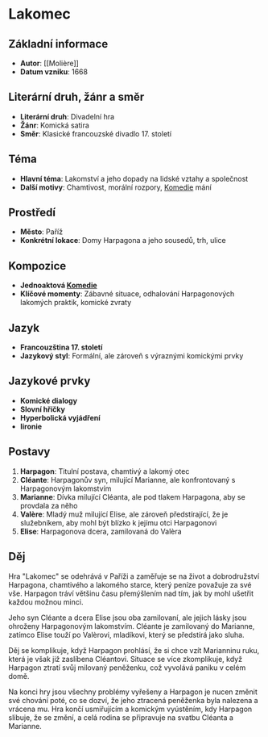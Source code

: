 # Lakomec

## Základní informace

- **Autor**: [[Molière]]
- **Datum vzniku**: 1668

## Literární druh, žánr a směr

- **Literární druh**: Divadelní hra
- **Žánr**: Komická satira
- **Směr**: Klasické francouzské divadlo 17. století

## Téma

- **Hlavní téma**: Lakomství a jeho dopady na lidské vztahy a společnost
- **Další motivy**: Chamtivost, morální rozpory, [Komedie](Komedie.md) mání

## Prostředí

- **Město**: Paříž
- **Konkrétní lokace**: Domy Harpagona a jeho sousedů, trh, ulice

## Kompozice

- **Jednoaktová [Komedie](Komedie.md)**
- **Klíčové momenty**: Zábavné situace, odhalování Harpagonových lakomých praktik, komické zvraty

## Jazyk

- **Francouzština 17. století**
- **Jazykový styl**: Formální, ale zároveň s výraznými komickými prvky

## Jazykové prvky

- **Komické dialogy**
- **Slovní hříčky**
- **Hyperbolická vyjádření**
- **Iironie**

## Postavy

1. **Harpagon**: Titulní postava, chamtivý a lakomý otec
2. **Cléante**: Harpagonův syn, milující Marianne, ale konfrontovaný s Harpagonovým lakomstvím
3. **Marianne**: Dívka milující Cléanta, ale pod tlakem Harpagona, aby se provdala za něho
4. **Valère**: Mladý muž milující Elise, ale zároveň předstírající, že je služebníkem, aby mohl být blízko k jejímu otci Harpagonovi
5. **Elise**: Harpagonova dcera, zamilovaná do Valèra

## Děj

Hra "Lakomec" se odehrává v Paříži a zaměřuje se na život a dobrodružství Harpagona, chamtivého a lakomého starce, který peníze považuje za své vše. Harpagon tráví většinu času přemýšlením nad tím, jak by mohl ušetřit každou možnou minci.

Jeho syn Cléante a dcera Elise jsou oba zamilovaní, ale jejich lásky jsou ohroženy Harpagonovým lakomstvím. Cléante je zamilovaný do Marianne, zatímco Elise touží po Valèrovi, mladíkovi, který se předstírá jako sluha.

Děj se komplikuje, když Harpagon prohlásí, že si chce vzít Marianninu ruku, která je však již zaslíbena Cléantovi. Situace se více zkomplikuje, když Harpagon ztratí svůj milovaný peněženku, což vyvolává paniku v celém domě.

Na konci hry jsou všechny problémy vyřešeny a Harpagon je nucen změnit své chování poté, co se dozví, že jeho ztracená peněženka byla nalezena a vrácena mu. Hra končí usmiřujícím a komickým vyústěním, kdy Harpagon slibuje, že se změní, a celá rodina se připravuje na svatbu Cléanta a Marianne.